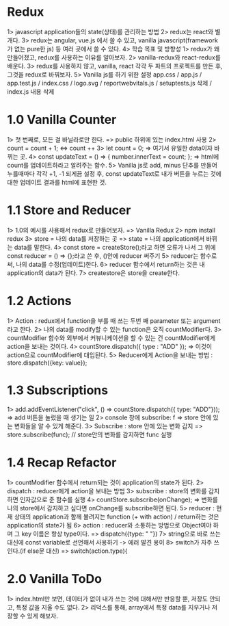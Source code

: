 # Redux
1> javascript application들의 state(상태)를 관리하는 방법
2> redux는 react와 별개다.
3> redux는 angular, vue.js 에서 쓸 수 있고, vanilla javascript(framework가 없는 pure한 js) 등 여러 곳에서 쓸 수 있다.
4> 학습 목표 및 방향성
    1> redux가 왜 만들어졌고, redux를 사용하는 이유를 알아보자.
    2> vanilla-redux와 react-redux를 배운다.
    3> redux를 사용하지 않고, vanilla, react 각각 두 파트의 프로젝트를 만든 후, 그것을 redux로 바꿔보자.
5> Vanilla js를 하기 위한 설정
app.css / app.js / app.test.js / index.css / logo.svg / reportwebvitals.js / setuptests.js 삭제 / index.js 내용 삭제

# 1.0 Vanilla Counter
1> 첫 번째로, 모든 걸 바닐라로만 한다. => public 하위에 있는 index.html 사용
2> count = count + 1; <=> count ++
3> let count = 0;
    => 여기서 유일한 data이자 바뀌는 곳.
4> const updateText = () => {
    number.innerText = count;
    };
    => html에 count를 업데이트하라고 알려주는 함수.
5> Vanilla js로 add, minus 단추를 만들어 누를때마다 각각 +1, -1 되게끔 설정 후, const updateText로 내가 버튼을 누르는 것에 대한 업데이트 결과를 html에 표현한 것.

# 1.1 Store and Reducer
1> 1.0의 예시를 사용해서 redux로 만들어보자. => Vanilla Redux
2> npm install redux
3> store =  나의 data를 저장하는 곳 => state = 나의 application에서 바뀌는 data를 말한다.
4> const store = createStore();라고 하면 오류가 나서 그 위에 const reducer = () => {};라고 쓴 후, ()안에 reducer 써주기
5> reducer는 함수로써, 나의 data를 수정(업데이트)한다.
6> reducer 함수에서 return하는 것은 내 application의 data가 된다.
7> createstore은 store을 create한다.   

# 1.2 Actions
1> Action : redux에서 function을 부를 때 쓰는 두번 째 parameter 또는 argument라고 한다.
2> 나의 data를 modify할 수 있는 function은 오직 countModifier다. 
3> countModifier 함수와 외부에서 커뷰니케이션을 할 수 있는 건 countModifier에게 action을 보내는 것이다.
4> countStore.dispatch({ type : "ADD" }); => 이것이 action으로 countModifier에 대입된다.
5> Reducer에게 Action을 보내는 방법 : store.dispatch({key: value});

# 1.3 Subscriptions
1> add.addEventListener("click", () => countStore.dispatch({ type: "ADD"}));
    => add 버튼을 눌렀을 때 생기는 일
2> console 창에 subscribe: f => store 안에 있는 변화들을 알 수 있게 해준다.
3> Subscribe : store 안에 있는 변화 감지
    => store.subscribe(func); // store안의 변화를 감지하면 func 실행

# 1.4 Recap Refactor
1> countModifier 함수에서 return되는 것이 application의 state가 된다.
2> dispatch : reducer에게 action을 보내는 방법
3> subscribe : store의 변화를 감지하면 인자값으로 준 함수를 실행
4> countStore.subscribe(onChange);
    => 변화를 나의 store에서 감지하고 싶다면 onChange를 subscribe하면 된다.
5> reducer : 현재 상태의 application과 함께 불려지는 function (+ with action) / return하는 것은 application의 state가 됨
6> action : reducer와 소통하는 방법으로 Object여야 하며 그 key 이름은 항상 type이다. => dispatch({type: " "})
7> string으로 바로 쓰는 대신에 const variable로 선언해서 사용하기 -> 에러 발견 용이
8> switch가 자주 쓰인다.(if else문 대신) => switch(action.type){

# 2.0 Vanilla ToDo
1> index.html만 보면, 데이터가 없이 내가 쓰는 것에 대해서만 반응할 뿐, 저장도 안되고, 특정 값을 지울 수도 없다.
2> 리덕스를 통해, array에서 특정 data를 지우거나 저장할 수 있게 해보자.